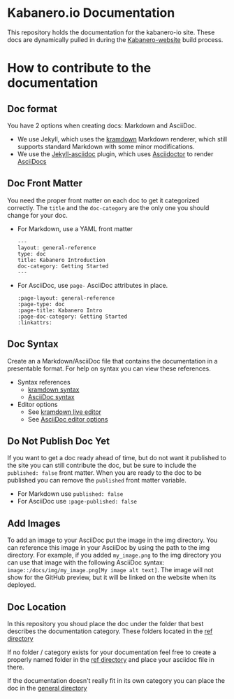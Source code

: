 # Kabanero.io Documentation
This repository holds the documentation for the kabanero-io site. These docs are dynamically pulled in during the [Kabanero-website](https://github.com/kabanero-io/kabanero-website) build process.

# How to contribute to the documentation

## Doc format

You have 2 options when creating docs: Markdown and AsciiDoc.
   * We use Jekyll, which uses the [kramdown](https://jekyllrb.com/docs/configuration/markdown/#kramdown) Markdown renderer, which still supports standard Markdown with some minor modifications.
   * We use the [Jekyll-asciidoc](https://github.com/asciidoctor/jekyll-asciidoc) plugin, which uses [Asciidoctor](https://asciidoctor.org/) to render [AsciiDocs](http://asciidoc.org/)

## Doc Front Matter
You need the proper front matter on each doc to get it categorized correctly. The `title` and the `doc-category` are the only one you should change for your doc.
  * For Markdown, use a YAML front matter
    ```
    ---
    layout: general-reference
    type: doc
    title: Kabanero Introduction
    doc-category: Getting Started
    ---
    ```
  * For AsciiDoc, use `page-` AsciiDoc attributes in place.
    ```
    :page-layout: general-reference
    :page-type: doc
    :page-title: Kabanero Intro
    :page-doc-category: Getting Started
    :linkattrs:
    ```

## Doc Syntax

Create an a Markdown/AsciiDoc file that contains the documentation in a presentable format. For help on syntax you can view these references.
  * Syntax references
    * [kramdown syntax](https://kramdown.gettalong.org/syntax.html)
    * [AsciiDoc syntax](https://asciidoctor.org/docs/asciidoc-syntax-quick-reference/)
  * Editor options
    * See [kramdown live editor](http://trykramdown.herokuapp.com/)
    * See [AsciiDoc editor options](https://asciidoctor.org/docs/editing-asciidoc-with-live-preview/#using-a-web-browser-preview-only)

## Do Not Publish Doc Yet

If you want to get a doc ready ahead of time, but do not want it published to the site you can still contribute the doc, but be sure to include the `published: false` front matter. When you are ready to the doc to be published you can remove the `published` front matter variable.
  * For Markdown use `published: false`
  * For AsciiDoc use `:page-published: false`

## Add Images

To add an image to your AsciiDoc put the image in the img directory. You can reference this image in your AsciiDoc by using the path to the img directory. For example, if you added `my_image.png` to the img directory you can use that image with the following AsciiDoc syntax: `image::/docs/img/my_image.png[My image alt text]`. The image will not show for the GitHub preview, but it will be linked on the website when its deployed.

## Doc Location

In this repository you shoud place the doc under the folder that best describes the documentation category. These folders located in the [ref directory](https://github.com/kabanero-io/docs/tree/master/ref)

If no folder / category exists for your documentation feel free to create a properly named folder in the [ref directory](https://github.com/kabanero-io/docs/tree/master/ref) and place your asciidoc file in there.

If the documentation doesn't really fit in its own category you can place the doc in the [general directory](https://github.com/kabanero-io/docs/tree/master/ref/general)



